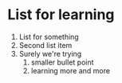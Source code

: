 # List for learning

1. List for something
1. Second list item
1. Surely we're trying
   1. smaller bullet point
   1. learning more and more